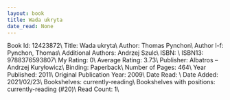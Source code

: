 ```yaml
---
layout: book
title: Wada ukryta
date_read: None
---
```


Book Id: 12423872\ 
Title: Wada ukryta\ 
Author: Thomas Pynchon\ 
Author l-f: Pynchon, Thomas\ 
Additional Authors: Andrzej Szulc\ 
ISBN: \ 
ISBN13: 9788376593807\ 
My Rating: 0\ 
Average Rating: 3.73\ 
Publisher: Albatros – Andrzej Kuryłowicz\ 
Binding: Paperback\ 
Number of Pages: 464\ 
Year Published: 2011\ 
Original Publication Year: 2009\ 
Date Read: \ 
Date Added: 2021/02/23\ 
Bookshelves: currently-reading\ 
Bookshelves with positions: currently-reading (#20)\ 
Read Count: 1\ 

